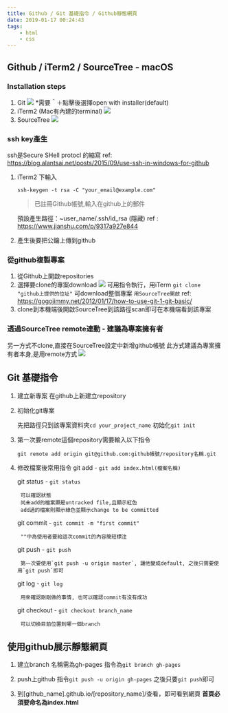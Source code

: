 ```yaml
---
title: Github / Git 基礎指令 / Github靜態網頁
date: 2019-01-17 00:24:43
tags: 
    - html
    - css
---
```



## Github / iTerm2 / SourceTree - macOS

### Installation steps
1. Git
![](https://i.imgur.com/0kHoO9k.png)
*需要＾＋點擊後選擇open with installer(default)
3. iTerm2 (Mac有內建的terminal)
![](https://i.imgur.com/Tfp6O7U.png)
3. SourceTree
![](https://i.imgur.com/Yw3XZ3a.png)



### ssh key產生 
ssh是Secure SHell protocl 的縮寫
ref: https://blog.alantsai.net/posts/2015/09/use-ssh-in-windows-for-github

1. iTerm2 下輸入  

    ```
    ssh-keygen -t rsa -C "your_email@example.com"
    ```

    > 已註冊Github帳號,輸入在github上的郵件

    預設產生路徑：~user_name/.ssh/id_rsa (隱藏)
    ref : https://www.jianshu.com/p/9317a927e844

2. 產生後要把公鑰上傳到github

### 從github複製專案
1. 從Github上開啟repositories
2. 選擇要clone的專案download
![](https://i.imgur.com/dZZLqdZ.png)
    可用指令執行，用iTerm
    `git clone "github上提供的位址"`
    可download整個專案
    `用SourceTree開啟`
ref: https://gogojimmy.net/2012/01/17/how-to-use-git-1-git-basic/
3. clone到本機端後開啟SourceTree到該路徑scan即可在本機端看到該專案


### 透過SourceTree remote連動 - 建議為專案擁有者
另一方式不clone,直接在SourceTree設定中新增github帳號
此方式建議為專案擁有者本身,是用remote方式
![](https://i.imgur.com/kRS20RW.png)


## Git 基礎指令
1. 建立新專案
        在github上新建立repository
2. 初始化git專案

    先把路徑只到該專案資料夾`cd your_project_name`
    初始化`git init`

3. 第一次要remote這個repository需要輸入以下指令

    `git remote add origin git@github.com:github帳號/repository名稱.git`
    
4. 修改檔案後常用指令
    git add - `git add index.html(檔案名稱)`

    git status - `git status`

        可以確認狀態
        尚未add的檔案顯是untracked file,且顯示紅色
        add過的檔案則顯示綠色並顯示change to be committed
        
    git commit - `git commit -m "first commit"`

        ""中為使用者要給這次commit的內容簡短標注

    git push - `git push`

        第一次要使用`git push -u origin master`, 讓他變成default, 之後只需要使用`git push`即可
    
    git log - `git log`

        用來確認剛剛做的事情, 也可以確認commit有沒有成功
    
    git checkout - `git checkout branch_name`
    
        可以切換目前位置到哪一個branch
        
## 使用github展示靜態網頁

1. 建立branch
    名稱需為gh-pages
    指令為`git branch gh-pages`

2. push上github
    指令`git push -u origin gh-pages`
    之後只要`git push`即可

3. 到[github_name].github.io/[repository_name]/查看，即可看到網頁
    **首頁必須要命名為index.html**